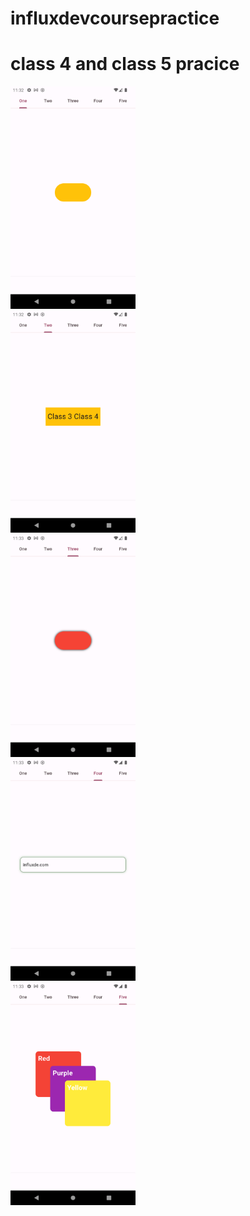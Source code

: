 # influxdevcoursepractice

# class 4 and class 5 pracice

<img src="/screenshots/1.png" width = "200" />
<br>
<img src="/screenshots/2.png" width = "200" />
<br>
<img src="/screenshots/3.png" width = "200" />
<br>
<img src="/screenshots/4.png" width = "200" />
<br>
<img src="/screenshots/5.png" width = "200" />